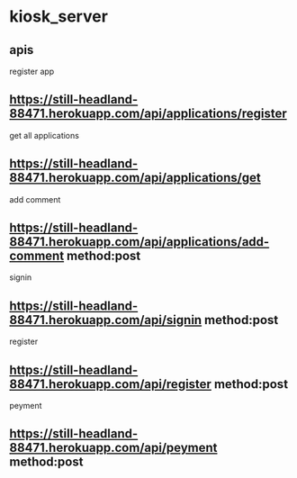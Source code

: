 # kiosk_server

## apis

register app

## https://still-headland-88471.herokuapp.com/api/applications/register
get all applications
## https://still-headland-88471.herokuapp.com/api/applications/get
add comment
## https://still-headland-88471.herokuapp.com/api/applications/add-comment   method:post
signin
## https://still-headland-88471.herokuapp.com/api/signin   method:post
register
## https://still-headland-88471.herokuapp.com/api/register   method:post
peyment
## https://still-headland-88471.herokuapp.com/api/peyment   method:post